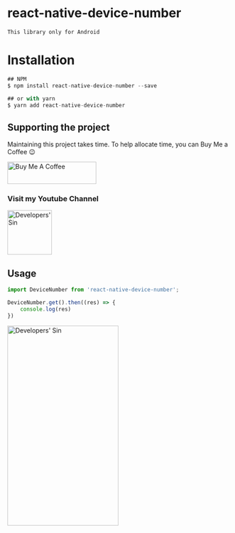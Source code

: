 # react-native-device-number

` This library only for Android `

# Installation

```javascript
## NPM
$ npm install react-native-device-number --save

## or with yarn
$ yarn add react-native-device-number

```

## Supporting the project

Maintaining this project takes time. To help allocate time, you can Buy Me a Coffee :wink:

<a href="https://www.buymeacoffee.com/mdrajibsk8" target="_blank"><img src="https://cdn.buymeacoffee.com/buttons/default-orange.png" alt="Buy Me A Coffee" width="200" height="50" ></a>

### Visit my Youtube Channel

<a href="https://www.youtube.com/channel/UCNaNqDQWjY9cH8Ttm_-X3DA" target="_blank"><img src="https://media0.giphy.com/media/13Nc3xlO1kGg3S/giphy.gif" alt="Developers' Sin" width="100" height="100" ></a>


## Usage
```javascript
import DeviceNumber from 'react-native-device-number';

DeviceNumber.get().then((res) => {
    console.log(res)
})
```
<!-- ![Alt text](https://raw.githubusercontent.com/mdrajibsk8/react-native-device-number/master/img.png?raw=true | width=100 | height=250) -->
<img src="https://raw.githubusercontent.com/mdrajibsk8/react-native-device-number/master/img.png?raw=true" alt="Developers' Sin" width="250" height="450" >
